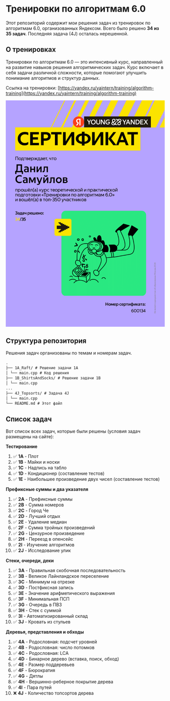 # Тренировки по алгоритмам 6.0

Этот репозиторий содержит мои решения задач из тренировок по алгоритмам 6.0, организованных Яндексом. Всего было решено **34 из 35 задач**. Последняя задача (4J) осталась нерешенной.

## О тренировках

Тренировки по алгоритмам 6.0 — это интенсивный курс, направленный на развитие навыков решения алгоритмических задач. Курс включает в себя задачи различной сложности, которые помогают улучшить понимание алгоритмов и структур данных.

Ссылка на тренировки: [https://yandex.ru/yaintern/training/algorithm-training](https://yandex.ru/yaintern/training/algorithm-training)

![Сертификат о прохождении тренировок](25b07ec5-4d02-46e8-b6ef-b87e5082549d-1.png)

## Структура репозитория

Решения задач организованы по темам и номерам задач.
```
.
├── 1A_Raft/ # Решение задачи 1A
│ └── main.cpp # Код решения
├── 1B_ShirtsAndSocks/ # Решение задачи 1B
│ └── main.cpp
...
├── 4J_Topsorts/ # Задача 4J
│ └── main.cpp
└── README.md # Этот файл
```

## Список задач

Вот список всех задач, которые были решены (условия задач размещены на сайте):

**Тестирование**
1. ✅ **1A** - Плот
2. ✅ **1B** - Майки и носки
3. ✅ **1C** - Надпись на табло
4. ✅ **1D** - Кондиционер (составление тестов)
5. ✅ **1E** - Наибольшее произведение двух чисел (составление тестов)

**Префиксные суммы и два указателя**
1. ✅ **2A** - Префиксные суммы
2. ✅ **2B** - Сумма номеров
3. ✅ **2C** - Город Че
4. ✅ **2D** - Лучший отдых
5. ✅ **2E** - Удаление медиан
6. ✅ **2F** - Сумма тройных произведений
7. ✅ **2G** - Цензурное произведение
8. ✅ **2H** - Переезд в опенсейс
9. ✅ **2I** - Изучение алгоритмов
10. ✅ **2J** - Исследование улик

**Стеки, очереди, деки**
1. ✅ **3A** - Правильная скобочная последовательность
2. ✅ **3B** - Великое Лайнландское переселение
3. ✅ **3C** - Минимум на отрезке
4. ✅ **3D** - Постфиксная запись
5. ✅ **3E** - Значение арифметического выражения
6. ✅ **3F** - Минимальная ПСП
7. ✅ **3G** - Очередь в ПВЗ
8. ✅ **3H** - Стек с суммой
9. ✅ **3I** - Автоматизированный склад
10. ✅ **3J** - Кровать из стульев

**Деревья, представления и обходы**
1. ✅ **4A** - Родословная: подсчет уровней
2. ✅ **4B** - Родословная: число потомков
3. ✅ **4C** - Родословная: LCA
4. ✅ **4D** - Бинарное дерево (вставка, поиск, обход)
5. ✅ **4E** - Размер поддеревьев
6. ✅ **4F** - Бюрократия
7. ✅ **4G** - Дятлы
8. ✅ **4H** - Вершинно-реберное покрытие дерева
9. ✅ **4I** - Пара путей
10. ❌ **4J** - Количество топсортов дерева